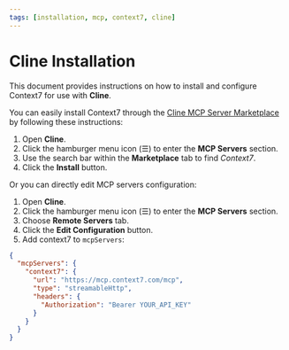 ```yaml
---
tags: [installation, mcp, context7, cline]
---
```


# Cline Installation

This document provides instructions on how to install and configure Context7 for use with **Cline**.

You can easily install Context7 through the [Cline MCP Server Marketplace](https://cline.bot/mcp-marketplace) by following these instructions:

1.  Open **Cline**.
2.  Click the hamburger menu icon (☰) to enter the **MCP Servers** section.
3.  Use the search bar within the **Marketplace** tab to find _Context7_.
4.  Click the **Install** button.

Or you can directly edit MCP servers configuration:

1.  Open **Cline**.
2.  Click the hamburger menu icon (☰) to enter the **MCP Servers** section.
3.  Choose **Remote Servers** tab.
4.  Click the **Edit Configuration** button.
5.  Add context7 to `mcpServers`:

```json
{
  "mcpServers": {
    "context7": {
      "url": "https://mcp.context7.com/mcp",
      "type": "streamableHttp",
      "headers": {
        "Authorization": "Bearer YOUR_API_KEY"
      }
    }
  }
}
```

